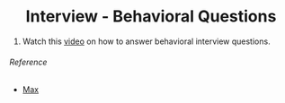 <h1 align="center">Interview - Behavioral Questions</h1>

1. Watch this [video](http://bit.ly/2xTuwTi) on how to answer behavioral interview questions.

###### Reference

- [Max](https://docs.google.com/document/d/1eLwODqkJBuVF7LCXzS5yc8ZwuomDEUJ26nCQ6UpTw_k/edit?usp=sharing)
